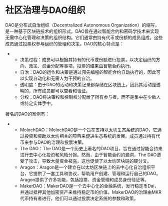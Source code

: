 # 社区治理与DAO组织

DAO是分布式自治组织（Decentralized Autonomous Organization）的缩写，是一种基于区块链技术的组织形式。DAO旨在通过智能合约和密码学技术来实现无需中心化管理和决策的组织结构。它们通常由持有代币或份额的成员组成，这些成员通过投票权参与组织的管理和决策。DAO的核心特点是：

&#x20;

*
  * 决策过程：成员可以根据其持有的代币或份额进行投票，以决定组织的方向、政策、资金分配等事项。投票的结果由智能合约执行。
  * 自治：DAO的运作和决策是通过预先编程的智能合约自动执行的，因此可以实现自动化和无需人为干预的自治。
  * 透明度：由于DAO的活动和决策记录都存储在区块链上，因此其活动是透明的，所有成员都可以查看和验证。
  * 分权：DAO将决策权和控制权分配给了所有参与者，而不是集中在少数人或特定实体手中。

&#x20;

著名的DAO的案例有：

*
  * MolochDAO：MolochDAO是一个旨在支持以太坊生态系统的DAO，它通过投资和资助以太坊相关的项目来促进生态系统的发展。成员通过持有代币来参与DAO的治理和投票决策。
  * The DAO：The DAO是一个历史上著名的DAO项目，旨在通过智能合约来进行去中心化投资和风险分担。然而，由于智能合约的漏洞，The DAO遭受了攻击，导致大量资金被盗，这也促使了以太坊区块链的硬分叉。
  * Aragon：Aragon是一个建立在以太坊区块链上的去中心化自治组织平台，它提供了一套工具和协议，帮助用户创建、管理和运行自己的DAO。Aragon提供了许多功能，包括投票、资金管理和成员身份验证等。
  * MakerDAO：MakerDAO是一个去中心化的金融系统，发行稳定币Dai，并通过抵押其他加密资产来维持稳定币的价值。MakerDAO的治理由MKR代币持有者进行，他们可以通过投票决定系统的参数和政策。
